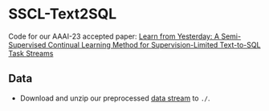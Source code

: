 # SSCL-Text2SQL
Code for our AAAI-23 accepted paper: [Learn from Yesterday: A Semi-Supervised Continual Learning Method for Supervision-Limited Text-to-SQL Task Streams](https://arxiv.org/abs/2211.11226)


## Data
* Download and unzip our preprocessed [data stream](https://drive.google.com/file/d/1thgSR5m5YEO1cRG2c4pxZvdGN747llhy/view?usp=share_link) to `./`.

